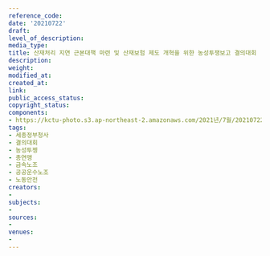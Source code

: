 ```yaml
---
reference_code: 
date: '20210722'
draft: 
level_of_description: 
media_type: 
title: 산재처리 지연 근본대책 마련 및 산재보험 제도 개혁을 위한 농성투쟁보고 결의대회
description: 
weight: 
modified_at: 
created_at: 
link: 
public_access_status: 
copyright_status: 
components:
- https://kctu-photo.s3.ap-northeast-2.amazonaws.com/2021년/7월/20210722-산재처리+지연+근본대책+마련+및+산재보험+제도+개혁을+위한+농성투쟁보고+결의대회_세종정부청사_결의대회_농성투젱_총연맹_금속노조_공공운수노조_노동안전/_1D20500.jpg
tags:
- 세종정부청사
- 결의대회
- 농성투젱
- 총연맹
- 금속노조
- 공공운수노조
- 노동안전
creators:
- 
subjects:
- 
sources:
- 
venues:
- 
---
```

